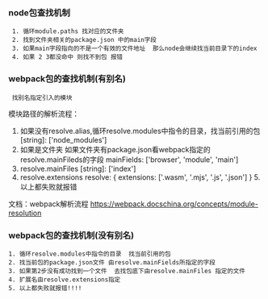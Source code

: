 ### node包查找机制
     1. 循环module.paths 找对应的文件夹
     2. 找到文件夹相关的package.json 中的main字段
     3. 如果main字段指向的不是一个有效的文件地址  那么node会继续找当前目录下的index
     4. 如果 2 3都没命中 则找不到包 报错
     
### webpack包的查找机制(有别名)
     找别名指定引入的模块
模块路径的解析流程：
  1. 如果没有resolve.alias,循环resolve.modules中指令的目录，找当前引用的包
    [string]: ['node_modules']
  2. 如果是文件夹
    如果文件夹有package.json看webpack指定的resolve.mainFileds的字段
     mainFields: ['browser', 'module', 'main']
  3. resolve.mainFiles
    [string]: ['index']
  4. resolve.extensions
      resolve: {
        extensions: ['.wasm', '.mjs', '.js', '.json']
      }
  5.以上都失败就报错

文档：webpack解析流程
  https://webpack.docschina.org/concepts/module-resolution

### webpack包的查找机制(没有别名)
    1. 循环resolve.modules中指令的目录  找当前引用的包
    2. 找当前包的package.json文件 由resolve.mainFields所指定的字段
    3. 如果第2步没有成功找到一个文件  去找包底下由resolve.mainFiles 指定的文件
    4. 扩展名由resolve.extensions指定
    5. 以上都失败就报错!!!!

